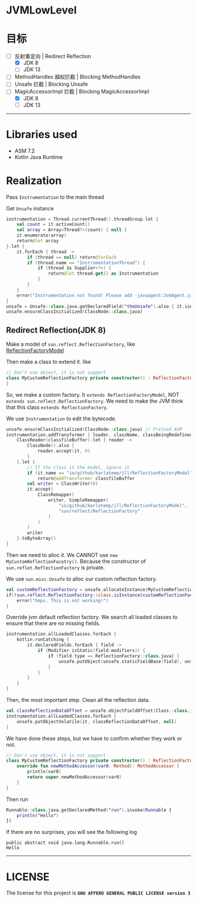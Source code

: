 # JVMLowLevel

# 目标
- [ ] 反射重定向 | Redirect Reflection
  - [X] JDK 8
  - [ ] JDK 13
- [ ] MethodHandles 越权拦截 | Blocking MethodHandles
- [ ] Unsafe 拦截 | Blocking Unsafe
- [ ] MagicAccessorImpl 拦截 | Blocking MagicAccessorImpl
  - [X] JDK 8
  - [ ] JDK 13

----

# Libraries used
- ASM 7.2
- Kotlin Java Runtime

# Realization

Pass `Instrumentation` to the main thread

Get `Unsafe` instance

```kotlin
instrumentation = Thread.currentThread().threadGroup.let {
    val count = it.activeCount()
    val array = Array<Thread?>(count) { null }
    it.enumerate(array)
    return@let array
}.let {
    it.forEach { thread ->
        if (thread == null) return@forEach
        if (thread.name == "InstrumentationThread") {
            if (thread is Supplier<*>) {
                return@let thread.get() as Instrumentation
            }
        }
    }
    error("Instrumentation not found! Please add -javaagent:JvmAgent.jar")
}
unsafe = Unsafe::class.java.getDeclaredField("theUnsafe").also { it.isAccessible = true }.get(null) as Unsafe
unsafe.ensureClassInitialized(ClassNode::class.java)
```

## Redirect Reflection(JDK 8)
Make a model of `sun.reflect.ReflectionFactory`, like
[ReflectionFactoryModel](src/io/github/karlatemp/jll/ReflectionFactoryModel.java)

Then make a class to extend it. like
```kotlin
// Don't use object, it is not support
class MyCustomReflectionFactory private constructor() : ReflectionFactoryModel() {
}
```

So, we make a custom factory. It `extends ReflectionFactoryModel`,
NOT `extends sun.reflect.ReflectionFactory`. We need to make the
JVM think that this class `extends ReflectionFactory`.

We use `Instrumentation` to edit the bytecode.

```kotlin
unsafe.ensureClassInitialized(ClassNode::class.java) // Preload ASM
instrumentation.addTransformer { loader, className, classBeingRedefined, protectionDomain, classfileBuffer ->
    ClassReader(classfileBuffer).let { reader ->
        ClassNode().also {
            reader.accept(it, 0)
        }
    }.let {
        // If the class it the model, ignore it
        if (it.name == "io/github/karlatemp/jll/ReflectionFactoryModel")
            return@addTransformer classfileBuffer
        val writer = ClassWriter(0)
        it.accept(
            ClassRemapper(
                writer, SimpleRemapper(
                    "io/github/karlatemp/jll/ReflectionFactoryModel",
                    "sun/reflect/ReflectionFactory"
                )
            )
        )
        writer
    }.toByteArray()
}
```

Then we need to alloc it. We CANNOT use `new MyCustomReflectionFacotry()`.
Because the constructor of `sun.reflet.ReflectionFactory` is private.

We use `sun.misc.Unsafe` to alloc our custom reflection factory.
```kotlin
val customReflectionFactory = unsafe.allocateInstance(MyCustomReflectionFactory::class.java) as MyCustomReflectionFactory
if(!sun.reflect.ReflectionFactory::class.isInstance(customReflectionFactory)) {
    error("Oops. This is not working!")
}
```

Override jvm default reflection factory.
We search all loaded classes to ensure that there are no missing fields.

```kotlin
instrumentation.allLoadedClasses.forEach {
    kotlin.runCatching {
        it.declaredFields.forEach { field ->
            if (Modifier.isStatic(field.modifiers)) {
                if (field.type == ReflectionFactory::class.java) {
                    unsafe.putObject(unsafe.staticFieldBase(field), unsafe.staticFieldOffset(field), customReflectionFactory)
                }
            }
        }
    }
}
```

Then, the most important step. Clean all the reflection data.

```kotlin
val classReflectionDataOffset = unsafe.objectFieldOffset(Class::class.java.getDeclaredField("reflectionData"))
instrumentation.allLoadedClasses.forEach {
    unsafe.putObjectVolatile(it, classReflectionDataOffset, null)
}
```

We have done these steps, but we have to confirm whether they work or not.

```kotlin
// Don't use object, it is not support
class MyCustomReflectionFactory private constructor() : ReflectionFactoryModel() {
    override fun newMethodAccessor(var0: Method): MethodAccessor {
        println(var0)
        return super.newMethodAccessor(var0)
    }
}
```
Then run
```kotlin
Runnable::class.java.getDeclaredMethod("run").invoke(Runnable {
    println("Hello")
})
```

If there are no surprises, you will see the following log
```text
public abstract void java.lang.Runnable.run()
Hello

```

---

# LICENSE

The license for this project is **`GNU AFFERO GENERAL PUBLIC LICENSE version 3`**
